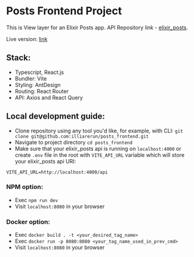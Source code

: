 # Posts Frontend Project

This is View layer for an Elixir Posts app. API Repository link - [elixir_posts](https://github.com/illiarerun/elixir_posts).

Live version: [link](https://posts-frontend-seven.vercel.app/)

## Stack:
- Typescript, React.js
- Bundler: Vite
- Styling: AntDesign
- Routing: React Router
- API: Axios and React Query

## Local development guide:
- Clone repository using any tool you'd like, for example, with CLI: `git clone git@github.com:illiarerun/posts_frontend.git`
- Navigate to project directory `cd posts_frontend`
- Make sure that your elixir_posts api is running on `localhost:4000` or create `.env` file in the root with `VITE_API_URL` variable which will store your elixir_posts api URI:
```example
VITE_API_URL=http://localhost:4000/api
```
  
### NPM option:
- Exec `npm run dev`
- Visit `localhost:8080` in your browser

### Docker option:
- Exec `docker build . -t <your_desired_tag_name>`
- Exec `docker run -p 8080:8080 <your_tag_name_used_in_prev_cmd>`
- Visit `localhost:8080` in your browser

  
